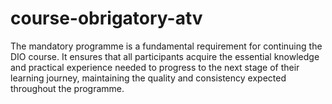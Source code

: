 # course-obrigatory-atv
The mandatory programme is a fundamental requirement for continuing the DIO course. It ensures that all participants acquire the essential knowledge and practical experience needed to progress to the next stage of their learning journey, maintaining the quality and consistency expected throughout the programme.
